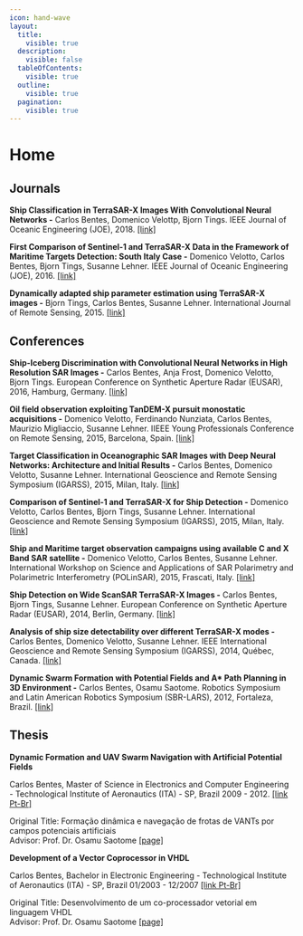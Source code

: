 ```yaml
---
icon: hand-wave
layout:
  title:
    visible: true
  description:
    visible: false
  tableOfContents:
    visible: true
  outline:
    visible: true
  pagination:
    visible: true
---
```


# Home

## Journals

**Ship Classification in TerraSAR-X Images With Convolutional Neural Networks -** Carlos Bentes, Domenico Velottp, Bjorn Tings. IEEE Journal of Oceanic Engineering (JOE), 2018. [\[link\]](http://ieeexplore.ieee.org/abstract/document/8113469)

**First Comparison of Sentinel-1 and TerraSAR-X Data in the Framework of Maritime Targets Detection: South Italy Case -** Domenico Velotto, Carlos Bentes, Bjorn Tings, Susanne Lehner. IEEE Journal of Oceanic Engineering (JOE), 2016. [\[link\]](http://ieeexplore.ieee.org/abstract/document/7447654)

**Dynamically adapted ship parameter estimation using TerraSAR-X images -** Bjorn Tings, Carlos Bentes, Susanne Lehner. International Journal of Remote Sensing, 2015. [\[link\]](http://www.tandfonline.com/doi/abs/10.1080/01431161.2015.1071898)

## Conferences

**Ship-Iceberg Discrimination with Convolutional Neural Networks in High Resolution SAR Images -** Carlos Bentes, Anja Frost, Domenico Velotto, Bjorn Tings. European Conference on Synthetic Aperture Radar (EUSAR), 2016, Hamburg, Germany. [\[link\]](http://conference.vde.com/eusar/2016/Pages/default.aspx)

**Oil field observation exploiting TanDEM-X pursuit monostatic acquisitions -** Domenico Velotto, Ferdinando Nunziata, Carlos Bentes, Maurizio Migliaccio, Susanne Lehner. IIEEE Young Professionals Conference on Remote Sensing, 2015, Barcelona, Spain. [\[link\]](http://ieee.uniparthenope.it/chapter/gold15.html)

**Target Classification in Oceanographic SAR Images with Deep Neural Networks: Architecture and Initial Results -** Carlos Bentes, Domenico Velotto, Susanne Lehner. International Geoscience and Remote Sensing Symposium (IGARSS), 2015, Milan, Italy. [\[link\]](http://ieeexplore.ieee.org/xpl/articleDetails.jsp?arnumber=7326627)

**Comparison of Sentinel-1 and TerraSAR-X for Ship Detection -** Domenico Velotto, Carlos Bentes, Bjorn Tings, Susanne Lehner. International Geoscience and Remote Sensing Symposium (IGARSS), 2015, Milan, Italy. [\[link\]](http://ieeexplore.ieee.org/xpl/articleDetails.jsp?arnumber=7326519)

**Ship and Maritime target observation campaigns using available C and X Band SAR satellite -** Domenico Velotto, Carlos Bentes, Susanne Lehner. International Workshop on Science and Applications of SAR Polarimetry and Polarimetric Interferometry (POLinSAR), 2015, Frascati, Italy. [\[link\]](http://seom.esa.int/polinsar-biomass2015/files/D2S3_Ocean_4.pdf)

**Ship Detection on Wide ScanSAR TerraSAR-X Images -** Carlos Bentes, Bjorn Tings, Susanne Lehner. European Conference on Synthetic Aperture Radar (EUSAR), 2014, Berlin, Germany. [\[link\]](http://ieeexplore.ieee.org/xpl/articleDetails.jsp?arnumber=6856893)

**Analysis of ship size detectability over different TerraSAR-X modes -** Carlos Bentes, Domenico Velotto, Susanne Lehner. IEEE International Geoscience and Remote Sensing Symposium (IGARSS), 2014, Québec, Canada. [\[link\]](http://ieeexplore.ieee.org/xpl/articleDetails.jsp?arnumber=6947654)

**Dynamic Swarm Formation with Potential Fields and A\* Path Planning in 3D Environment -** Carlos Bentes, Osamu Saotome. Robotics Symposium and Latin American Robotics Symposium (SBR-LARS), 2012, Fortaleza, Brazil. [\[link\]](http://ieeexplore.ieee.org/xpl/articleDetails.jsp?arnumber=6363322)

## Thesis

**Dynamic Formation and UAV Swarm Navigation with Artificial Potential Fields**

Carlos Bentes, Master of Science in Electronics and Computer Engineering - Technological Institute of Aeronautics (ITA) - SP, Brazil 2009 - 2012. [\[link Pt-Br\]](http://www.bdita.bibl.ita.br/tesesdigitais/lista_resumo.php?num_tese=63502)

Original Title: Formação dinâmica e navegação de frotas de VANTs por campos potenciais artificiais\
Advisor: Prof. Dr. Osamu Saotome [\[page\]](http://www.ele.ita.br/eecd.html)



**Development of a Vector Co­processor in VHDL**

Carlos Bentes, Bachelor in Electronic Engineering - Technological Institute of Aeronautics (ITA) - SP, Brazil 01/2003 ­- 12/2007 [\[link Pt-Br\]](http://www.bdita.bibl.ita.br/TGsDigitais/lista_resumo.php?num_tg=000543989)

Original Title: Desenvolvimento de um co-processador vetorial em linguagem VHDL\
Advisor: Prof. Dr. Osamu Saotome [\[page\]](http://www.ele.ita.br/eecd.html)

